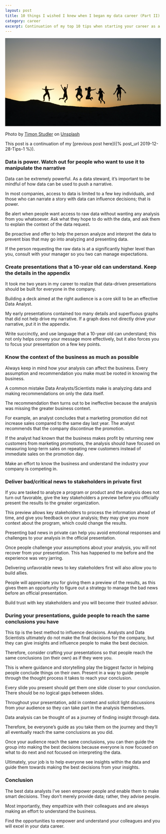 ```yaml
---
layout: post
title: 10 things I wished I knew when I began my data career (Part II)
category: career
excerpt: Continuation of my top 10 tips when starting your career as a Data Analyst
---
```


![Blog Splash](/images/Tips-2/splash.jpg)

Photo by [Timon Studler](https://unsplash.com/@derstudi?utm_source=unsplash&utm_medium=referral&utm_content=creditCopyText) on [Unsplash](https://unsplash.com/s/photos/aziz-acharki?utm_source=unsplash&utm_medium=referral&utm_content=creditCopyText)

This post is a continuation of my [previous post here]({% post_url 2019-12-28-Tips-1 %}).

### Data is power. Watch out for people who want to use it to manipulate the narrative

Data can be extremely powerful. As a data steward, it’s important to be mindful of how data can be used to push a narrative.

In most companies, access to data is limited to a few key individuals, and those who can narrate a story with data can influence decisions; that is power.

Be alert when people want access to raw data without wanting any analysis from you whatsoever. Ask what they hope to do with the data, and ask them to explain the context of the data request.

Be proactive and offer to help the person analyze and interpret the data to prevent bias that may go into analyzing and presenting data.

If the person requesting the raw data is at a significantly higher level than you, consult with your manager so you two can manage expectations.


### Create presentations that a 10-year old can understand. Keep the details in the appendix

It took me two years in my career to realize that data-driven presentations should be built for everyone in the company. 

Building a deck aimed at the right audience is a core skill to be an effective Data Analyst.

My early presentations contained too many details and superfluous graphs that did not help drive my narrative. If a graph does not directly drive your narrative, put it in the appendix.

Write succinctly, and use language that a 10-year old can understand; this not only helps convey your message more effectively, but it also forces you to focus your presentation on a few key points.


### Know the context of the business as much as possible

Always keep in mind how your analysis can affect the business. Every assumption and recommendation you make must be rooted in knowing the business.

A common mistake Data Analysts/Scientists make is analyzing data and making recommendations on only the data itself. 

The recommendation then turns out to be ineffective because the analysis was missing the greater business context.

For example, an analyst concludes that a marketing promotion did not increase sales compared to the same day last year. The analyst recommends that the company discontinue the promotion.

If the analyst had known that the business makes profit by returning new customers from marketing promotions, the analysis should have focused on measuring long-term sales on repeating new customers instead of immediate sales on the promotion day.

Make an effort to know the business and understand the industry your company is competing in.

### Deliver bad/critical news to stakeholders in private first

If you are tasked to analyze a program or product and the analysis does not turn out favorable, give the key stakeholders a preview before you officially present the results to the greater organization.

This preview allows key stakeholders to process the information ahead of time, and give you feedback on your analysis; they may give you more context about the program, which could change the results.

Presenting bad news in private can help you avoid emotional responses and challenges to your analysis in the official presentation. 

Once people challenge your assumptions about your analysis, you will not recover from your presentation. This has happened to me before and the experience  was very jarring.

Delivering unfavorable news to key stakeholders first will also allow you to  build allies. 

People will appreciate you for giving them a preview of the results, as this gives them an opportunity to figure out a strategy to manage the bad news before an official presentation.

Build trust with key stakeholders and you will become their trusted advisor.

### During your presentations, guide people to reach the same conclusions you have

This tip is the best method to influence decisions. Analysts and Data Scientists ultimately do not make the final decisions for the company, but they can give insights and influence people to make the best decision.

Therefore, consider crafting your presentations so that people reach the same conclusions (on their own) as if they were you. 

This is where guidance and storytelling play the biggest factor in helping people conclude things on their own.
Present in a way to guide people through the thought process it takes to reach your conclusion.

Every slide you present should get them one slide closer to your conclusion. There should be no logical gaps between slides. 

Throughout your presentation, add in context and solicit light discussions from your audience so they can take part in the analysis themselves.

Data analysis can be thought of as a journey of finding insight through data. 

Therefore, be everyone’s guide as you take them on the journey and they’ll all eventually reach the same conclusions as you did.

Once your audience reach the same conclusions, you can then guide the group into making the best decisions because everyone is now focused on what to do next and not focused on interpreting the data.

Ultimately, your job is to help everyone see insights within the data and guide them towards making the best decisions from your insights.

### Conclusion

The best data analysts I’ve seen empower people and enable them to make smart decisions. They don’t merely provide data; rather, they advise people.

Most importantly, they empathize with their colleagues and are always making an effort to understand the business.

Find the opportunities to empower and understand your colleagues and you will excel in your data career.
